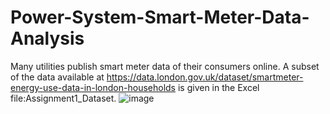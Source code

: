 # Power-System-Smart-Meter-Data-Analysis
Many utilities publish smart meter data of their consumers online. A subset of the data available at https://data.london.gov.uk/dataset/smartmeter-energy-use-data-in-london-households is given in the Excel file:Assignment1_Dataset. 
![image](https://github.com/Divya-Samudra/Power-System-Smart-Meter-Data-Analysis/assets/130666521/4bbdd1ac-0965-4abb-83aa-b4f8b7f98a99)
